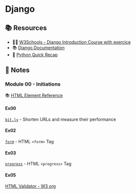 # Django

## 📚 Resources

* 🧑‍🎓 [W3Schools - Django Introduction Course with exercice](https://www.w3schools.com/django/index.php)
* 📚 [Django Documentation](https://docs.djangoproject.com/en/)
* 🤔 [Python Quick Recap](https://learnxinyminutes.com/docs/python/)

## 📝 Notes

### Module 00 - Initiations

📚 [HTML Element Reference](https://www.w3schools.com/tags/default.asp)

#### Ex00

[`bit.ly`](https://en.wikipedia.org/wiki/Bitly) - Shorten URLs and measure their performance

#### Ex02

[`form`](https://www.w3schools.com/html/html_forms.asp) - HTML `<form>` Tag

#### Ex03

[`progress`](https://www.w3schools.com/tags/tag_progress.asp) - HTML `<progress>` Tag

#### Ex05

[HTML Validator - W3 org](https://validator.w3.org/)